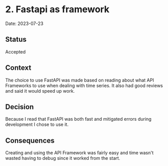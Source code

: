 # 2. Fastapi as framework

Date: 2023-07-23

## Status

Accepted

## Context

The choice to use FastAPI was made based on reading about what API Frameworks to use when dealing with time series. It also had good reviews and said it would speed up work.

## Decision

Because I read that FastAPI was both fast and mitigated errors during development I chose to use it.

## Consequences

Creating and using the API Framework was fairly easy and time wasn't wasted having to debug since it worked from the start.
